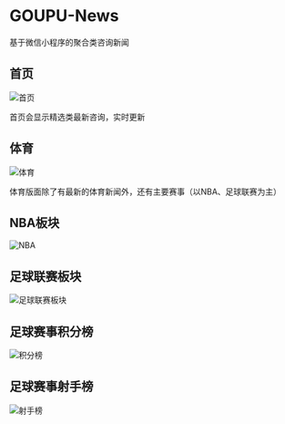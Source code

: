 # GOUPU-News

基于微信小程序的聚合类咨询新闻

## 首页

![首页](https://github.com/Li-dacheng/GOUPU-News/blob/GOUPU/doc/homepage.png)

首页会显示精选类最新咨询，实时更新

## 体育

![体育](https://github.com/Li-dacheng/GOUPU-News/blob/GOUPU/doc/sports.png)

体育版面除了有最新的体育新闻外，还有主要赛事（以NBA、足球联赛为主）

## NBA板块

![NBA](https://github.com/Li-dacheng/GOUPU-News/blob/GOUPU/doc/NBAPage.png)

## 足球联赛板块

![足球联赛板块](https://github.com/Li-dacheng/GOUPU-News/blob/GOUPU/doc/FootballPage.png)

## 足球赛事积分榜

![积分榜](https://github.com/Li-dacheng/GOUPU-News/blob/GOUPU/doc/jifenbang.png)

## 足球赛事射手榜

![射手榜](https://github.com/Li-dacheng/GOUPU-News/blob/GOUPU/doc/sheshoubang.png)